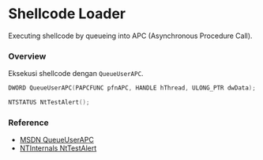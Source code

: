 # Shellcode Loader

Executing shellcode by queueing into APC (Asynchronous Procedure Call).

### Overview

Eksekusi shellcode dengan `QueueUserAPC`.

```c++
DWORD QueueUserAPC(PAPCFUNC pfnAPC, HANDLE hThread, ULONG_PTR dwData);

NTSTATUS NtTestAlert();
```

### Reference 

- [MSDN QueueUserAPC](https://docs.microsoft.com/en-us/windows/win32/api/processthreadsapi/nf-processthreadsapi-queueuserapc)
- [NTInternals NtTestAlert](http://undocumented.ntinternals.net/index.html?page=UserMode%2FUndocumented%20Functions%2FAPC%2FNtTestAlert.html)